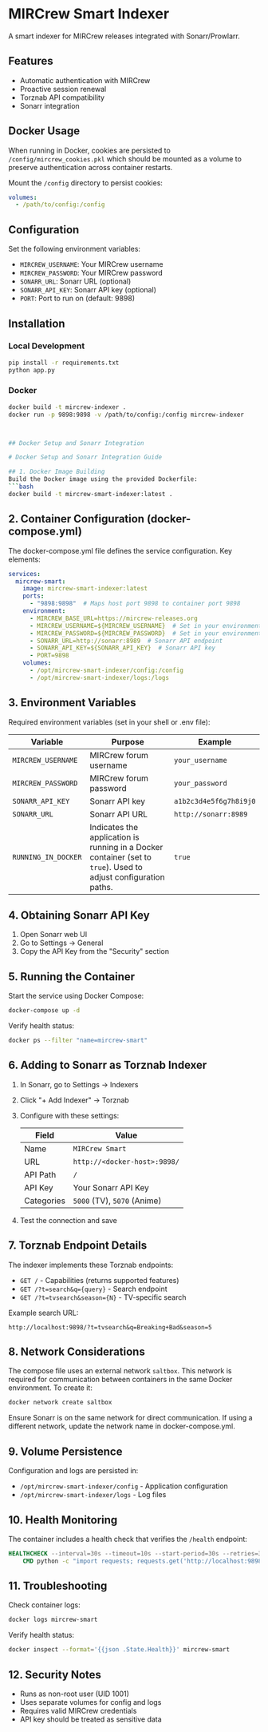 # MIRCrew Smart Indexer

A smart indexer for MIRCrew releases integrated with Sonarr/Prowlarr.

## Features

- Automatic authentication with MIRCrew
- Proactive session renewal
- Torznab API compatibility
- Sonarr integration

## Docker Usage

When running in Docker, cookies are persisted to `/config/mircrew_cookies.pkl` which should be mounted as a volume to preserve authentication across container restarts.

Mount the `/config` directory to persist cookies:

```yaml
volumes:
  - /path/to/config:/config
```

## Configuration

Set the following environment variables:

- `MIRCREW_USERNAME`: Your MIRCrew username
- `MIRCREW_PASSWORD`: Your MIRCrew password
- `SONARR_URL`: Sonarr URL (optional)
- `SONARR_API_KEY`: Sonarr API key (optional)
- `PORT`: Port to run on (default: 9898)

## Installation

### Local Development

```bash
pip install -r requirements.txt
python app.py
```

### Docker

```bash
docker build -t mircrew-indexer .
docker run -p 9898:9898 -v /path/to/config:/config mircrew-indexer



## Docker Setup and Sonarr Integration

# Docker Setup and Sonarr Integration Guide

## 1. Docker Image Building
Build the Docker image using the provided Dockerfile:
```bash
docker build -t mircrew-smart-indexer:latest .
```

## 2. Container Configuration (docker-compose.yml)
The docker-compose.yml file defines the service configuration. Key elements:

```yaml
services:
  mircrew-smart:
    image: mircrew-smart-indexer:latest
    ports:
      - "9898:9898"  # Maps host port 9898 to container port 9898
    environment:
      - MIRCREW_BASE_URL=https://mircrew-releases.org
      - MIRCREW_USERNAME=${MIRCREW_USERNAME}  # Set in your environment
      - MIRCREW_PASSWORD=${MIRCREW_PASSWORD}  # Set in your environment
      - SONARR_URL=http://sonarr:8989  # Sonarr API endpoint
      - SONARR_API_KEY=${SONARR_API_KEY}  # Sonarr API key
      - PORT=9898
    volumes:
      - /opt/mircrew-smart-indexer/config:/config
      - /opt/mircrew-smart-indexer/logs:/logs
```

## 3. Environment Variables
Required environment variables (set in your shell or .env file):

| Variable | Purpose | Example |
|----------|---------|---------|
| `MIRCREW_USERNAME` | MIRCrew forum username | `your_username` |
| `MIRCREW_PASSWORD` | MIRCrew forum password | `your_password` |
| `SONARR_API_KEY` | Sonarr API key | `a1b2c3d4e5f6g7h8i9j0` |
| `SONARR_URL` | Sonarr API URL | `http://sonarr:8989` |
| `RUNNING_IN_DOCKER` | Indicates the application is running in a Docker container (set to `true`). Used to adjust configuration paths. | `true` |

## 4. Obtaining Sonarr API Key
1. Open Sonarr web UI
2. Go to Settings → General
3. Copy the API Key from the "Security" section

## 5. Running the Container
Start the service using Docker Compose:
```bash
docker-compose up -d
```

Verify health status:
```bash
docker ps --filter "name=mircrew-smart"
```

## 6. Adding to Sonarr as Torznab Indexer
1. In Sonarr, go to Settings → Indexers
2. Click "+ Add Indexer" → Torznab
3. Configure with these settings:

   | Field | Value |
   |-------|-------|
   | Name | `MIRCrew Smart` |
   | URL | `http://<docker-host>:9898/` |
   | API Path | `/` |
   | API Key | Your Sonarr API Key |
   | Categories | `5000` (TV), `5070` (Anime) |

4. Test the connection and save

## 7. Torznab Endpoint Details
The indexer implements these Torznab endpoints:
- `GET /` - Capabilities (returns supported features)
- `GET /?t=search&q={query}` - Search endpoint
- `GET /?t=tvsearch&season={N}` - TV-specific search

Example search URL:
```
http://localhost:9898/?t=tvsearch&q=Breaking+Bad&season=5
```

## 8. Network Considerations
The compose file uses an external network `saltbox`. This network is required for communication between containers in the same Docker environment. To create it:
```bash
docker network create saltbox
```

Ensure Sonarr is on the same network for direct communication. If using a different network, update the network name in docker-compose.yml.

## 9. Volume Persistence
Configuration and logs are persisted in:
- `/opt/mircrew-smart-indexer/config` - Application configuration
- `/opt/mircrew-smart-indexer/logs` - Log files

## 10. Health Monitoring
The container includes a health check that verifies the `/health` endpoint:
```Dockerfile
HEALTHCHECK --interval=30s --timeout=10s --start-period=30s --retries=3 \
    CMD python -c "import requests; requests.get('http://localhost:9898/health', timeout=5)" || exit 1
```

## 11. Troubleshooting
Check container logs:
```bash
docker logs mircrew-smart
```

Verify health status:
```bash
docker inspect --format='{{json .State.Health}}' mircrew-smart
```

## 12. Security Notes
- Runs as non-root user (UID 1001)
- Uses separate volumes for config and logs
- Requires valid MIRCrew credentials
- API key should be treated as sensitive data
